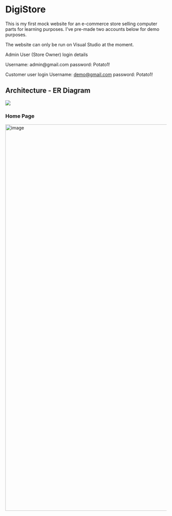 # DigiStore
<p>This is my first mock website for an e-commerce store selling computer parts for learning purposes.
I've pre-made two accounts below for demo purposes.</p>

<p>The website can only be run on Visual Studio at the moment.</p>

<p>Admin User (Store Owner) login details </p>
Username: admin@gmail.com
password: Potato1! 

Customer user login
Username: demo@gmail.com
password: Potato1!

<h2>Architecture - ER Diagram</h2>
<img src=https://github.com/user-attachments/files/21792628/Hoang.Nguyen.-.ERDiagram.bmp />

<h3>Home Page</h3>
<img width="1658" height="1203" alt="image" src="https://github.com/user-attachments/assets/8e1b151f-a196-449d-a241-888170e8862a" />









